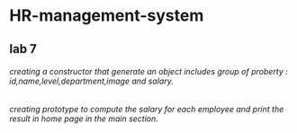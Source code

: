 # HR-management-system

## lab 7
###### creating a constructor that generate an object includes group of proberty : id,name,level,department,image and salary.

###### creating prototype to compute the salary for each employee and print the result in home page in the main section.